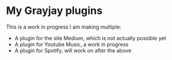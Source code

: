 # My Grayjay plugins
 This is a work in progress
 I am making multiple:
 - A plugin for the site Medium, which is not actually possible yet
 - A plugin for Youtube Music, a work in progress
 - A plugin for Spotify, will work on after the above
